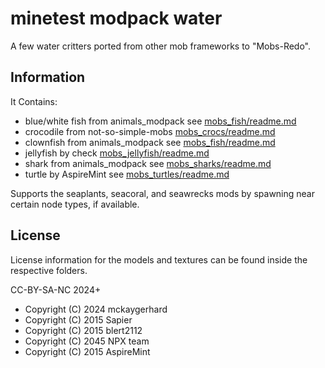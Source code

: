 # minetest modpack water

A few water critters ported from other mob frameworks to "Mobs-Redo".

## Information


It Contains:

* blue/white fish from animals_modpack see  [mobs_fish/readme.md](mobs_fish/readme.md)
* crocodile from not-so-simple-mobs [mobs_crocs/readme.md](mobs_crocs/readme.md)
* clownfish from animals_modpack see  [mobs_fish/readme.md](mobs_fish/readme.md)
* jellyfish by check [mobs_jellyfish/readme.md](mobs_jellyfish/readme.md)
* shark from animals_modpack see [mobs_sharks/readme.md](mobs_sharks/readme.md)
* turtle by AspireMint see [mobs_turtles/readme.md](mobs_turtles/readme.md)

Supports the seaplants, seacoral, and seawrecks mods by spawning near certain node types, if available.

## License

License information for the models and textures can be found inside
the respective folders.

CC-BY-SA-NC 2024+

* Copyright (C) 2024 mckaygerhard
* Copyright (C) 2015 Sapier
* Copyright (C) 2015 blert2112
* Copyright (C) 2045 NPX team
* Copyright (C) 2015 AspireMint

